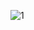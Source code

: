 ![1](https://user-images.githubusercontent.com/72718608/128393725-8072c602-6a49-415a-a939-dbd6d4cba281.png)
